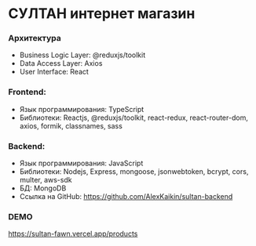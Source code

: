 <h1>СУЛТАН интернет магазин</h1>

<h3>Архитектура</h3>
<ul>
    <li>Business Logic Layer: @reduxjs/toolkit</li>
    <li>Data Access Layer: Axios</li>
    <li>User Interface: React</li>
</ul>

<h3>Frontend:</h3>
<ul>
    <li>Язык программирования: TypeScript</li>
    <li>Библиотеки: Reactjs, @reduxjs/toolkit, react-redux, react-router-dom, axios, formik, classnames, sass </li>
</ul>

<h3>Backend:</h3>
<ul>
    <li>Язык программирования: JavaScript</li>
    <li>Библиотеки: Nodejs, Express, mongoose, jsonwebtoken, bcrypt, cors, multer, aws-sdk</li>
    <li>БД: MongoDB</li>
    <li>Ссылка на GitHub: <a href="https://github.com/AlexKaikin/sultan-backend">https://github.com/AlexKaikin/sultan-backend</a></li>
</ul>

<h3>DEMO</h3>
<a href="https://sultan-fawn.vercel.app/products">https://sultan-fawn.vercel.app/products</a>